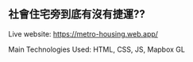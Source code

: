 ## 社會住宅旁到底有沒有捷運??

Live website: https://metro-housing.web.app/

Main Technologies Used: HTML, CSS, JS, Mapbox GL
